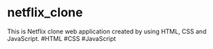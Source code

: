 # netflix_clone
This is  Netflix clone web application created by using HTML, CSS and JavaScript.
#HTML #CSS #JavaScript 




